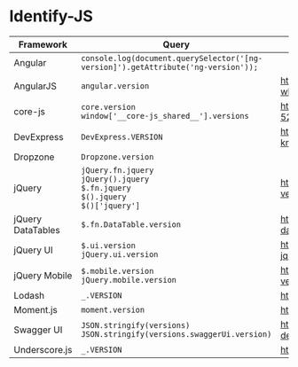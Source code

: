 # Identify-JS

| Framework     | Query                                                                                       | References                                                                              |
| ------------- | ------------------------------------------------------------------------------------------- | --------------------------------------------------------------------------------------- |
| Angular       | `console.log(document.querySelector('[ng-version]').getAttribute('ng-version'));`           |                                                                                         |
| AngularJS     | `angular.version`                                                                           | https://stackoverflow.com/questions/16017699/how-can-i-check-which-version-of-angular-im-using |
| core-js       | `core.version` <br> `window['__core-js_shared__'].versions`                                 | https://github.com/zloirock/core-js/issues/616#issuecomment-520765743                   |
| DevExpress    | `DevExpress.VERSION`                                                                        | https://supportcenter.devexpress.com/ticket/details/t802668/how-to-know-what-devextreme-devexpress-version-is-in-my-solution |
| Dropzone      | `Dropzone.version`                                                                          |                                                                                         |
| jQuery        | `jQuery.fn.jquery`<br>`jQuery().jquery`<br>`$.fn.jquery`<br>`$().jquery`<br>`$()['jquery']` | https://jquery-howto.blogspot.com/2009/02/how-to-check-jquery-version.html              |
| jQuery DataTables | `$.fn.DataTable.version`                                                                 | https://stackoverflow.com/questions/31933241/how-to-check-the-datatable-version-i-am-using |
| jQuery UI     | `$.ui.version`<br>`jQuery.ui.version`                                                       | https://jquery-howto.blogspot.com/2010/07/how-to-check-loaded-jquery-ui-version.html    |
| jQuery Mobile | `$.mobile.version` <br> `jQuery.mobile.version`                                             | https://stackoverflow.com/questions/26037878/get-jquery-mobile-version-programmatically |
| Lodash        | `_.VERSION`                                                                                 | https://lodash.com/docs/4.17.15#VERSION                                                 |
| Moment.js     | `moment.version`                                                                            | https://github.com/moment/moment/blob/develop/CHANGELOG.md#101                          |
| Swagger UI    | `JSON.stringify(versions)` <br> `JSON.stringify(versions.swaggerUi.version)`                | https://swagger.io/docs/open-source-tools/swagger-ui/usage/version-detection/           |
| Underscore.js | `_.VERSION`                                                                                 | https://underscorejs.org/docs/modules/underscore.html                                   |
